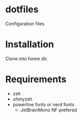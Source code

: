 # dotfiles

Configuration files 

# Installation

Clone into home dir.

# Requirements
- zsh
- ohmyzsh
- powerline fonts or nerd fonts
  - JetBrainMono NF prefered

